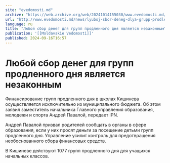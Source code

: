 ```yaml
---
site: "evedomosti.md"
archive: "https://web.archive.org/web/20241014155030/www.evedomosti.md/news/lyuboj-sbor-deneg-dlya-grupp-prodlennogo-dnya-yavlyaetsya-ne"
url: "http://www.evedomosti.md/news/lyuboj-sbor-deneg-dlya-grupp-prodlennogo-dnya-yavlyaetsya-ne"
language: ru
title: "Любой сбор денег для групп продленного дня является незаконным"
publication: '[[Moldavskie Vedomosti]]'
published: 2024-09-16T16:57
---
```


# Любой сбор денег для групп продленного дня является незаконным

Финансирование групп продленного дня в школах Кишинева осуществляется исключительно из муниципального бюджета. Об этом заявил заместитель начальника Главного управления образования, молодежи и спорта Андрей Павалой, передает IPN.

Андрей Павалой призвал родителей сообщать в органы в сфере образования, если у них просят деньги за посещение детьми групп продленного дня. Управление усилит контроль для предотвращения необоснованного сбора финансовых средств.

В Кишиневе действуют 1077 групп продленного дня для учащихся начальных классов.